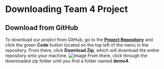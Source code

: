 # Downloading Team 4 Project
## Download from GitHub
To download our project from GitHub, go to the __[Project Repository](https://github.com/DiegoFraR/swe3313Project)__ and click the green __Code__ button located on the top left of the menu in the repository. From there, click __Download Zip__, which will download the entire repository onto your machine. 
![Image](https://github.com/DiegoFraR/swe3313Project/blob/main/Implementation/Screenshot%202023-11-30%20at%203.15.59%20PM.png)
From there, click through the downloaded zip folder until you find a folder named __demo4__. 
